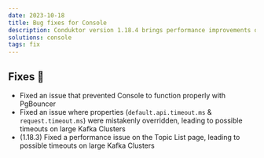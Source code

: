 ```yaml
---
date: 2023-10-18
title: Bug fixes for Console
description: Conduktor version 1.18.4 brings performance improvements on large Kafka Clusters.
solutions: console
tags: fix
---
```


## Fixes 🔨

- Fixed an issue that prevented Console to function properly with PgBouncer
- Fixed an issue where properties (`default.api.timeout.ms` & `request.timeout.ms`) were mistakenly overridden, leading to possible timeouts on large Kafka Clusters
- (1.18.3) Fixed a performance issue on the Topic List page, leading to possible timeouts on large Kafka Clusters